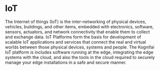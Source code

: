 # IoT
The Internet of things (IoT) is the inter-networking of physical devices, vehicles, buildings, and other items, embedded with electronics, software, sensors, actuators, and network connectivity that enable them to collect and exchange data. IoT Platforms form the basis for development of scalable IoT applications and services that connect the real and virtual worlds between those physical devices, systems and people. The Kognifai IoT platform is includes  software running at the edge, integrating the edge systems with the cloud, and also the tools in the cloud required to securely manage your edge installations in a safe and secure manner.
